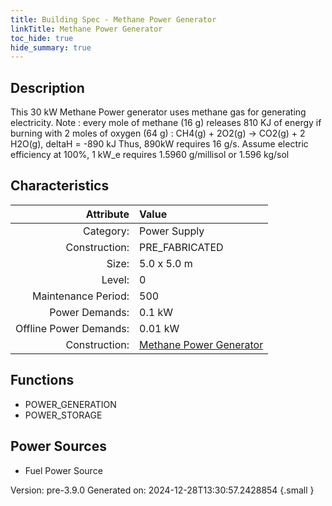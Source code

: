 ```yaml
---
title: Building Spec - Methane Power Generator
linkTitle: Methane Power Generator
toc_hide: true
hide_summary: true
---
```


## Description
This 30 kW Methane Power generator uses methane gas for generating electricity. Note : every mole of methane (16 g) releases 810 KJ of energy if burning with 2 moles of oxygen (64 g) : CH4(g) + 2O2(g) -&gt; CO2(g) + 2 H2O(g), deltaH &#61; -890 kJ Thus, 890kW requires 16 g/s. Assume electric efficiency at 100%, 1 kW_e requires 1.5960 g/millisol or 1.596 kg/sol

## Characteristics

| Attribute      | Value |
|--------:|:------|
|Category:|Power Supply|
|Construction:|PRE_FABRICATED|
|Size:|5.0 x 5.0 m|
|Level:|0|
|Maintenance Period:|500|
|Power Demands:|0.1 kW|
|Offline Power Demands:|0.01 kW|
|Construction:|[Methane Power Generator](/docs/definitions/construction/methane-power-generator)|

## Functions
      
- POWER_GENERATION
- POWER_STORAGE


## Power Sources
      
- Fuel Power Source


Version: pre-3.9.0 Generated on: 2024-12-28T13:30:57.2428854
{.small }
